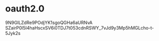 # oauth2.0
9N9GILZdRe9POdjYK1sgoQGHa6aURNvA
SZairP0l5I4haHscxSV6i0TDJ7t053cdnRSWY_7vJd9y3Mp5hMGLcho-t-5Jyk2s

